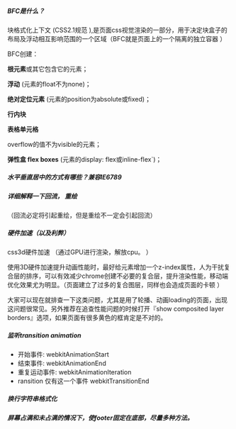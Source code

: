 ##### BFC是什么？

块格式化上下文 (CSS2.1规范 ),是页面css视觉渲染的一部分，用于决定块盒子的布局及浮动相互影响范围的一个区域（BFC就是页面上的一个隔离的独立容器 ）

BFC创建：

**根元素**或其它包含它的元素；

**浮动** (元素的float不为none)；

**绝对定位元素** (元素的position为absolute或fixed)；

**行内块**

**表格单元格**

overflow的值不为visible的元素；

**弹性盒 flex boxes** (元素的display: flex或inline-flex`)；



##### 水平垂直居中的方式有哪些？兼容IE6789

##### 详细解释一下回流， 重绘

（回流必定将引起重绘，但是重绘不一定会引起回流）

##### 硬件加速（以及利弊）

css3d硬件加速 （通过GPU进行渲染，解放cpu。 ）

使用3D硬件加速提升动画性能时，最好给元素增加一个z-index属性，人为干扰复合层的排序，可以有效减少chrome创建不必要的复合层，提升渲染性能，移动端优化效果尤为明显。（页面建立了过多的复合图层，同样也会造成页面的卡顿 ）

大家可以现在就排查一下这类问题，尤其是用了轮播、动画loading的页面，出现这问题很常见。另外推荐在追查性能问题的时候打开『show composited layer borders』选项，如果页面有很多黄色的框肯定是不对的。

##### 监听transition animation 

- 开始事件: webkitAnimationStart
- 结束事件: webkitAnimationEnd
- 重复运动事件: webkitAnimationIteration
- ransition 仅有这一个事件 webkitTransitionEnd



##### 换行字符串格式化

##### 屏幕占满和未占满的情况下，使footer固定在底部，尽量多种方法。